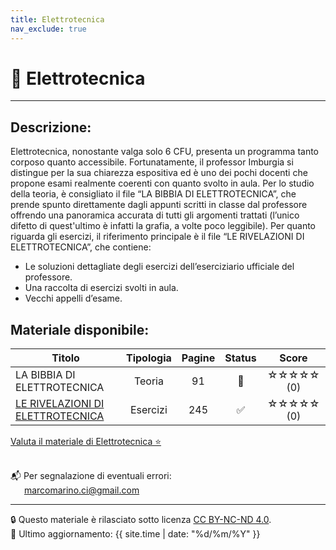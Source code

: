 ```yaml
---
title: Elettrotecnica
nav_exclude: true
---
```


<script>
  document.addEventListener('DOMContentLoaded', () => {
    const btn = document.getElementById('theme-toggle');
    const saved = localStorage.getItem('theme');
    if (saved) {
      jtd.setTheme(saved);
      if (btn) btn.textContent = saved === 'dark' ? '☀️' : '🌙';
    }
    if (btn) {
      btn.addEventListener('click', () => {
        const curr = jtd.getTheme();
        const next = curr === 'dark' ? 'light' : 'dark';
        jtd.setTheme(next);
        localStorage.setItem('theme', next);
        btn.textContent = next === 'dark' ? '☀️' : '🌙';
      });
    }
  });
</script>

# 📘 Elettrotecnica
---
## Descrizione:
Elettrotecnica, nonostante valga solo 6 CFU, presenta un programma tanto corposo quanto accessibile. Fortunatamente, il professor Imburgia si distingue per la sua chiarezza espositiva ed è uno dei pochi docenti che propone esami realmente coerenti con quanto svolto in aula. Per lo studio della teoria, è consigliato il file “LA BIBBIA DI ELETTROTECNICA”, che prende spunto direttamente dagli appunti scritti in classe dal professore offrendo una panoramica accurata di tutti gli argomenti trattati (l’unico difetto di quest'ultimo è infatti la grafia, a volte poco leggibile). Per quanto riguarda gli esercizi, il riferimento principale è il file “LE RIVELAZIONI DI ELETTROTECNICA”, che contiene:
- Le soluzioni dettagliate degli esercizi dell’eserciziario ufficiale del professore.
- Una raccolta di esercizi svolti in aula.
- Vecchi appelli d’esame.

## Materiale disponibile:

<table>
  <thead>
    <tr>
      <th style="width: 69%; text-align: center;">Titolo</th>
      <th style="width: 2%; text-align: center;">Tipologia</th>
      <th style="width: 2%; text-align: center;">Pagine</th>
      <th style="width: 2%; text-align: center;">Status</th>
      <th style="width: 25%; text-align: center;">Score</th>
    </tr>
  </thead>
  <tbody>
    <tr>
      <td>LA BIBBIA DI ELETTROTECNICA</td>
      <td style="text-align: center;">Teoria</td>
      <td style="text-align: center;">91</td>
      <td style="text-align: center;">🔄</td>
      <td style="text-align: center;">☆☆☆☆☆ (0)</td>
    </tr>
    <tr>
      <td>
        <a href="../Elettrotecnica/LE RIVELAZIONI DI ELETTROTECNICA.pdf" target="_blank">LE RIVELAZIONI DI ELETTROTECNICA</a>
      </td>
      <td style="text-align: center;">Esercizi</td>
      <td style="text-align: center;">245</td>
      <td style="text-align: center;">✅</td>
      <td style="text-align: center;">☆☆☆☆☆ (0)</td>
    </tr>
  </tbody>
</table>

<a href="https://forms.gle/FdiNix35fyMHXay76" target="_blank" rel="noopener noreferrer">
  Valuta il materiale di Elettrotecnica ⭐
</a> <br><br>

📬 Per segnalazione di eventuali errori:  
&emsp;&nbsp;&nbsp;[marcomarino.ci@gmail.com](mailto:marcomarino.ci@gmail.com)

---
🔒 Questo materiale è rilasciato sotto licenza [CC BY-NC-ND 4.0](https://creativecommons.org/licenses/by-nc-nd/4.0/).  
🔗 Ultimo aggiornamento: {{ site.time | date: "%d/%m/%Y" }}
